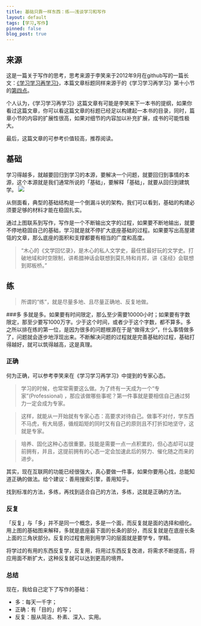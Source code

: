 ```yaml
---
title: 基础只靠一样东西：练——浅谈学习和写作
layout: default
tags: [学习,写作]
pinned: false
blog_post: true
---
```



## 来源
这是一篇关于写作的思考，思考来源于李笑来于2012年9月在github写的一篇长文：[《学习学习再学习》](http://xiaolai.github.io/alpha/on-learning/)，本篇文章标题同样来源于的《学习学习再学习》第十小节的[第四点](http://xiaolai.github.io/alpha/on-learning/#section-30)。

个人认为，《学习学习再学习》这篇文章有可能是李笑来下一本书的提纲，如果你看过这篇文章，你可以看这篇文章的标题已经足以构建起一本书的目录，同时，篇章小节的内容的扩展性很高，如果对细节的内容加以补充扩展，成书的可能性极大。

最后，这篇文章的可参考价值较高，推荐阅读。


## 基础

学习得越多，就越要回归到学习的本源，要解决一个问题，就要回归到事情的本源，这个本源就是我们通常所说的「基础」，要解释「基础」，就要从回归到建筑学。
![](http://cnfeat.qiniudn.com/10.jpg)

从侧面看，典型的基础结构是一个倒漏斗状的架构，我们可以看到，基础的构建必须要足够的材料才能在稳固扎实。

通过上图联系到写作，写作是一个不断输出文字的过程，如果要不断地输出，就要不停地稳固自己的基础，学习就是就不停扩大底座基础的过程。如果要写出高屋建瓴的文章，那么底座的面积和支撑都要有相当的广度和高度。

>“木心的《文学回忆录》，是木心的私人文学史，最任性最好玩的文学史。打破地域和时空限制，讲希腊神话会联想到莫扎特和肖邦，讲《圣经》会联想到郑板桥。”


## 练

>所谓的“练”，就是尽量多地、且尽量正确地、反复地做。

###多
多就是多。如果要有时间限定，那么至少需要10000小时；如果要有字数限定，那至少要写1000万字。少于这个时间，或者少于这个字数，都不算多。多之所以排在练的第一位，是因为很多的问题根源在于是“做得太少”，什么事情做多了，问题就会逐步地浮现出来。不断解决问题的过程就是完善基础的过程，基础打得越好，就可以筑得越高，这是真理。

### 正确

何为正确，可以参考李笑来在《学习学习再学习》中提到的专家心态。

>学习的时候，也常常需要这么做。为了终有一天成为一个“专家”(Professional) ，那应该做哪些事呢？第一件事就是要相信自己通过努力一定会成为专家。

>这样，就能从一开始就有专家心态：高要求对待自己。做事不对付，学东西不马虎，有大局感，循规蹈矩的同时又有自己的原则且不打折扣地坚守，这就是专家。

>培养、固化这种心态很重要。技能是需要一点一点积累的，但心态却可以提前拥有，并且，这提前拥有的心态一定会加速此后的努力、催化随之而来的进步。

其实，现在互联网的功能已经很强大，真心要做一件事，如果你要用心找，总能知道正确的做法。给个建议：善用搜索引擎，善用知乎。

找到标准的方法，多练，再找到适合自己的方法，多练，这就是正确的方法。

### 反复

「反复」与「多」并不是同一个概念，多是一个面，而反复就是面的选择和细化。用上图的基础图来解释，多就是底座最下面的长条的部分，而反复就是在底座长条上面的三角状部分。反复的过程套用到用学习的层面就是要学专，学精。

将学过的有用的东西反复学，反复用，将用过东西反复改进，将需求不断提高，将应用面不断扩大，这种反复就可以达到更高的境界。


### 总结

现在，我给自己定下了写作的基础：

- 多：每天一千字；
- 正确：有「目的」的写；
- 反复：服从简洁、朴素、深入、实用。



